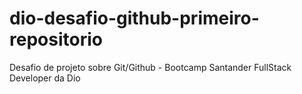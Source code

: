 # dio-desafio-github-primeiro-repositorio
Desafio de projeto sobre Git/Github - Bootcamp Santander FullStack Developer da Dio
